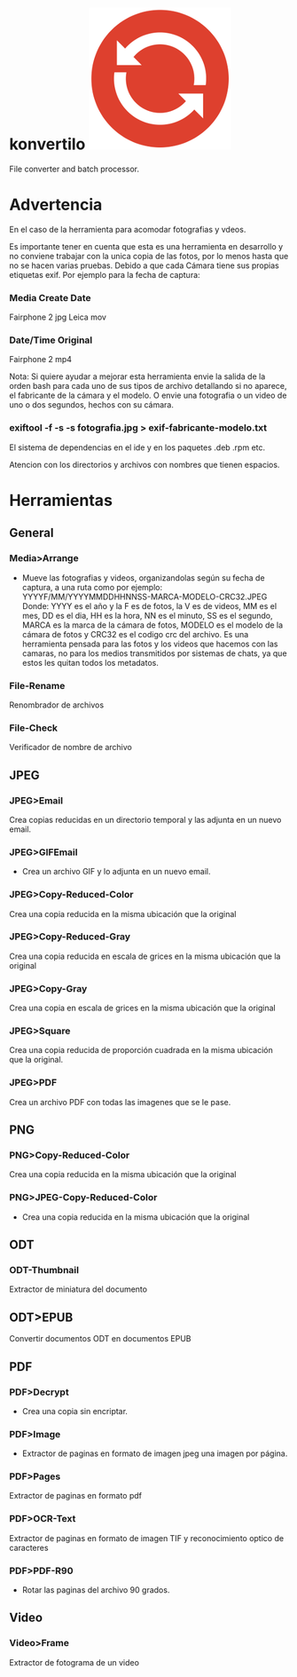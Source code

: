 # konvertilo  ![](./logo.png)
File converter and batch processor.

# Advertencia
En el caso de la herramienta para acomodar fotografias y vdeos.

Es importante tener en cuenta que esta es una herramienta en desarrollo y no conviene trabajar con la unica copia de las fotos, por lo menos hasta que no se hacen varias pruebas. Debido a que cada Cámara tiene sus propias etiquetas exif.
Por ejemplo para la fecha de captura:

### Media Create Date
Fairphone 2 jpg
Leica mov

### Date/Time Original
Fairphone 2 mp4

Nota: Si quiere ayudar a mejorar esta herramienta envie la salida de la orden bash para cada uno de sus tipos de archivo detallando si no aparece, el fabricante de la cámara y el modelo. O envie una fotografia o un video de uno o dos segundos, hechos con su cámara.

### exiftool -f -s -s fotografia.jpg > exif-fabricante-modelo.txt

El sistema de dependencias en el ide y en los paquetes .deb .rpm etc.

Atencion con los directorios y archivos con nombres que tienen espacios.


# Herramientas
## General

### Media>Arrange
* Mueve las fotografias y videos, organizandolas según su fecha de captura, a una ruta como por ejemplo:
 YYYYF/MM/YYYYMMDDHHNNSS-MARCA-MODELO-CRC32.JPEG Donde:
 YYYY es el año y la F es de fotos, la V es de videos, MM es el mes, DD es el dia, HH es la hora, NN es el minuto, SS es el segundo, MARCA es la marca de la cámara de fotos, MODELO es el modelo de la cámara de fotos y CRC32 es el codigo crc del archivo.
Es una herramienta pensada para las fotos y los videos que hacemos con las camaras, no para los medios transmitidos por sistemas de chats, ya que estos les quitan todos los metadatos.

### File-Rename
Renombrador de archivos

### File-Check
Verificador de nombre de archivo


## JPEG

### JPEG>Email
Crea copias reducidas en un directorio temporal y las adjunta en un nuevo email.

### JPEG>GIFEmail
* Crea un archivo GIF y lo adjunta en un nuevo email.

### JPEG>Copy-Reduced-Color
Crea una copia reducida en la misma ubicación que la original

### JPEG>Copy-Reduced-Gray
Crea una copia reducida en escala de grices en la misma ubicación que la original

### JPEG>Copy-Gray
Crea una copia en escala de grices en la misma ubicación que la original

### JPEG>Square
Crea una copia reducida de proporción cuadrada en la misma ubicación que la original.

### JPEG>PDF
Crea un archivo PDF con todas	 las imagenes que se le pase.

## PNG

### PNG>Copy-Reduced-Color
Crea una copia reducida en la misma ubicación que la original

### PNG>JPEG-Copy-Reduced-Color
* Crea una copia reducida en la misma ubicación que la original

## ODT

### ODT-Thumbnail
Extractor de miniatura del documento

## ODT>EPUB
Convertir documentos ODT en documentos EPUB

## PDF

### PDF>Decrypt
* Crea una copia sin encriptar.

### PDF>Image
* Extractor de paginas en formato de imagen jpeg una imagen por página.

### PDF>Pages
Extractor de paginas en formato pdf

### PDF>OCR-Text
Extractor de paginas en formato de imagen TIF y reconocimiento optico de caracteres

### PDF>PDF-R90
* Rotar las paginas del archivo 90 grados.

## Video

### Video>Frame
Extractor de fotograma de un video


